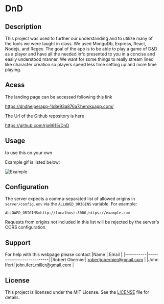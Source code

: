 # DnD

## Description

This project was used to further our understanding and to utilize many of the tools we were taught in class. We used MongoDb, Express, React, Nodejs, and Regex. The goal of the app is to be able to play a game of D&D as a player and have all the needed info presented to you in a concise and easily understood manner. We want for some things to really stream lined like character creation so players spend less time setting up and more time playing. 

## Acess

The landing page can be accessed following this link

https://dndhelperapp-1b8e93a876a7.herokuapp.com/

The Url of the Github repository is here

https://github.com/rjo6615/DnD

## Usage

to use this on your own 

Example gif is listed below:

![Example](./client/public/images/Gif-for-Dnd.gif)

## Configuration

The server expects a comma-separated list of allowed origins in
`server/config.env` via the `ALLOWED_ORIGINS` variable. For example:

```
ALLOWED_ORIGINS=http://localhost:3000,https://example.com
```

Requests from origins not included in this list will be rejected by the
server's CORS configuration.


## Support
For help with this webpage please contact
|Name | Email |
|-----------|---------------------------|
|Robert Obernier| robertjobernier@gmail.com |
|John Ifert| john.ifert.miller@gmail.com |

## License

This project is licensed under the MIT License. See the [LICENSE](LICENSE) file for details.
